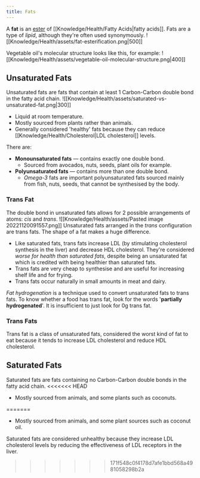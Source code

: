```yaml
---
title: Fats
---
```


A **fat** is an [ester](https://en.wikipedia.org/wiki/Ester) of [[Knowledge/Health/Fatty Acids|fatty acids]]. Fats are a type of *lipid*, although they're often used synonymously.
![[Knowledge/Health/assets/fat-esterification.png|500]]

Vegetable oil's molecular structure looks like this, for example:
![[Knowledge/Health/assets/vegetable-oil-molecular-structure.png|400]]

## Unsaturated Fats
Unsaturated fats are fats that contain at least 1 Carbon-Carbon double bond in the fatty acid chain.
![[Knowledge/Health/assets/saturated-vs-unsaturated-fat.png|300]]
- Liquid at room temperature.
- Mostly sourced from plants rather than animals.
- Generally considered 'healthy' fats because they can reduce [[Knowledge/Health/Cholesterol|LDL cholesterol]] levels.

There are:
- **Monounsaturated fats** — contains exactly one double bond.
    - Sourced from avocados, nuts, seeds, plant oils for example.
- **Polyunsaturated fats** — contains more than one double bond.
    - *Omega-3* fats are important polyunsaturated fats sourced mainly from fish, nuts, seeds, that cannot be synthesised by the body.

### Trans Fat
The double bond in unsaturated fats allows for 2 possible arrangements of atoms: *cis* and *trans*.
![[Knowledge/Health/assets/Pasted image 20221120091557.png]]
Unsaturated fats arranged in the *trans* configuration are trans fats. The shape of a fat makes a huge difference.
- Like saturated fats, trans fats increase LDL (by stimulating cholesterol synthesis in the liver) and decrease HDL cholesterol. They're considered *worse for health than saturated fats*, despite being an unsaturated fat which is credited with being healthier than saturated fats.
- Trans fats are very cheap to synthesise and are useful for increasing shelf life and for frying.
- Trans fats occur naturally in small amounts in meat and dairy.

*Fat hydrogenation* is a technique used to convert unsaturated fats to trans fats. To know whether a food has trans fat, look for the words '**partially hydrogenated**'. It is insufficient to just look for 0g trans fat. 

### Trans Fats
Trans fat is a class of unsaturated fats, considered the worst kind of fat to eat because it tends to increase LDL cholesterol and reduce HDL cholesterol.

## Saturated Fats
Saturated fats are fats containing no Carbon-Carbon double bonds in the fatty acid chain.
<<<<<<< HEAD
- Mostly sourced from animals, and some plants such as coconuts.

=======
- Mostly sourced from animals, and some plant sources such as coconut oil.

Saturated fats are considered unhealthy because they increase LDL cholesterol levels by reducing the effectiveness of LDL receptors in the liver.
>>>>>>> 171f548c0f4178d7afe1bbd568a4981058298b2a
